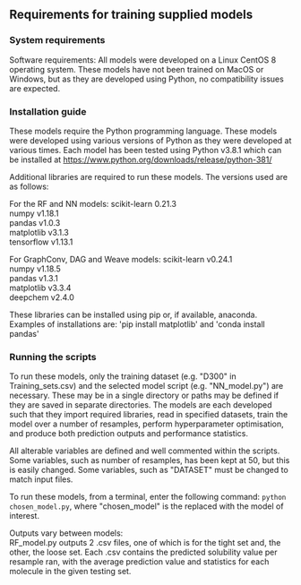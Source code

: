 ## Requirements for training supplied models

### System requirements

Software requirements:
All models were developed on a Linux CentOS 8 operating system.
These models have not been trained on MacOS or Windows, but as they are developed using Python, no compatibility issues are expected.

### Installation guide

These models require the Python programming language. 
These models were developed using various versions of Python as they were developed at various times. 
Each model has been tested using Python v3.8.1 which can be installed at https://www.python.org/downloads/release/python-381/

Additional libraries are required to run these models. The versions used are as follows:

For the RF and NN models:
scikit-learn 0.21.3\
numpy v1.18.1\
pandas v1.0.3\
matplotlib v3.1.3\
tensorflow v1.13.1

For GraphConv, DAG and Weave models:
scikit-learn v0.24.1\
numpy v1.18.5\
pandas v1.3.1\
matplotlib v3.3.4\
deepchem v2.4.0

These libraries can be installed using pip or, if available, anaconda. Examples of installations are:
'pip install matplotlib' and 'conda install pandas'

### Running the scripts

To run these models, only the training dataset (e.g. "D300" in Training_sets.csv) and the selected model script (e.g. "NN_model.py") are necessary. 
These may be in a single directory or paths may be defined if they are saved in separate directories.
The models are each developed such that they import required libraries, read in specified datasets, train the model over a number of resamples, perform hyperparameter optimisation, and produce both prediction outputs and performance statistics.

All alterable variables are defined and well commented within the scripts. Some variables, such as number of resamples, has been kept at 50, but this is easily changed. Some variables, such as "DATASET" must be changed to match input files.

To run these models, from a terminal, enter the following command:
`python chosen_model.py`, where "chosen_model" is the replaced with the model of interest.

Outputs vary between models: \
RF_model.py outputs 2 .csv files, one of which is for the tight set and, the other, the loose set. Each .csv contains the predicted solubility value per resample ran, with the average prediction
value and statistics for each molecule in the given testing set.
